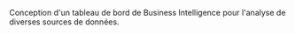 Conception d'un tableau de bord de Business Intelligence pour l'analyse de diverses sources de données.
